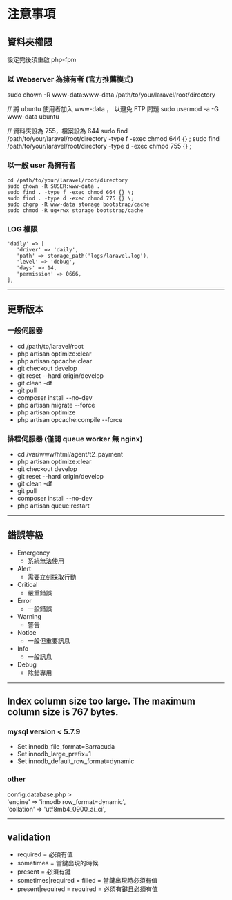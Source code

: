 # 注意事項

## 資料夾權限

設定完後須重啟 php-fpm

### 以 Webserver 為擁有者 (官方推薦模式)

sudo chown -R www-data:www-data /path/to/your/laravel/root/directory

// 將 ubuntu 使用者加入 www-data ， 以避免 FTP 問題
sudo usermod -a -G www-data ubuntu

// 資料夾設為 755，檔案設為 644
sudo find /path/to/your/laravel/root/directory -type f -exec chmod 644 {} \;
sudo find /path/to/your/laravel/root/directory -type d -exec chmod 755 {} \;

### 以一般 user 為擁有者

```
cd /path/to/your/laravel/root/directory
sudo chown -R $USER:www-data .
sudo find . -type f -exec chmod 664 {} \;
sudo find . -type d -exec chmod 775 {} \;
sudo chgrp -R www-data storage bootstrap/cache
sudo chmod -R ug+rwx storage bootstrap/cache
```

### LOG 權限

```
'daily' => [
   'driver' => 'daily',
   'path' => storage_path('logs/laravel.log'),
   'level' => 'debug',
   'days' => 14,
   'permission' => 0666,
],
```

---

## 更新版本

### 一般伺服器

* cd /path/to/laravel/root
* php artisan optimize:clear
* php artisan opcache:clear
* git checkout develop
* git reset --hard origin/develop
* git clean -df
* git pull
* composer install --no-dev
* php artisan migrate --force
* php artisan optimize
* php artisan opcache:compile --force

### 排程伺服器 (僅開 queue worker 無 nginx)

* cd /var/www/html/agent/t2_payment
* php artisan optimize:clear
* git checkout develop
* git reset --hard origin/develop
* git clean -df
* git pull
* composer install --no-dev
* php artisan queue:restart

---

## 錯誤等級

* Emergency
  * 系統無法使用
* Alert
  * 需要立刻採取行動
* Critical
  * 嚴重錯誤
* Error
  * 一般錯誤
* Warning
  * 警告
* Notice
  * 一般但重要訊息
* Info
  * 一般訊息
* Debug
  * 除錯專用

---

## Index column size too large. The maximum column size is 767 bytes.

### mysql version < 5.7.9

* Set innodb_file_format=Barracuda
* Set innodb_large_prefix=1
* Set innodb_default_row_format=dynamic

### other

config.database.php >  
'engine' => 'innodb row_format=dynamic',  
'collation' => 'utf8mb4_0900_ai_ci',  

---

## validation

* required = 必須有值
* sometimes = 當鍵出現的時候
* present = 必須有鍵
* sometimes|required = filled = 當鍵出現時必須有值
* present|required = required = 必須有鍵且必須有值


